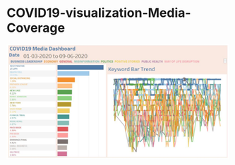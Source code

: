 # COVID19-visualization-Media-Coverage


![Dashboard](https://github.com/rushidarge/COVID19-visualization-Media-Coverage/blob/main/COVID19%20media%20coverage%20a.jpg?raw=true)
